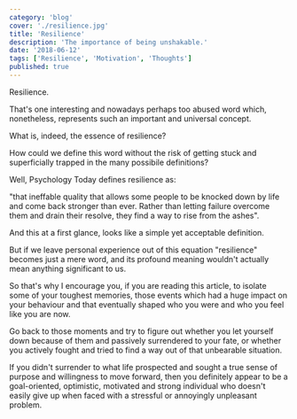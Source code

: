 ```yaml
---
category: 'blog'
cover: './resilience.jpg'
title: 'Resilience'
description: 'The importance of being unshakable.'
date: '2018-06-12'
tags: ['Resilience', 'Motivation', 'Thoughts']
published: true
---
```


Resilience.

That's one interesting and nowadays perhaps too abused word which, nonetheless, represents such an important and universal concept.

What is, indeed, the essence of resilience?

How could we define this word without the risk of getting stuck and superficially trapped in the many possibile definitions?

Well, Psychology Today defines resilience as:

"that ineffable quality that allows some people to be knocked down by life and come back stronger than ever. Rather than letting failure overcome them and drain their resolve, they find a way to rise from the ashes".

And this at a first glance, looks like a simple yet acceptable definition.

But if we leave personal experience out of this equation "resilience" becomes just a mere word, and its profound meaning wouldn't actually mean anything significant to us.

So that's why I encourage you, if you are reading this article, to isolate some of your toughest memories, those events which had a huge impact on your behaviour and that eventually shaped who you were and who you feel like you are now.

Go back to those moments and try to figure out whether you let yourself down because of them and passively surrendered to your fate, or whether you actively fought and tried to find a way out of that unbearable situation.

If you didn't surrender to what life prospected and sought a true sense of purpose and willingness to move forward, then you definitely appear to be a goal-oriented, optimistic, motivated and strong individual who doesn't easily give up when faced with a stressful or annoyingly unpleasant problem.
